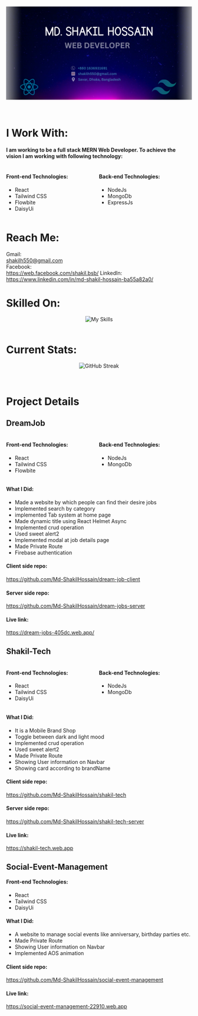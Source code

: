 ![Md. Shakil Hossain. Web Developer!](/Images/Banner/banner.png "Md. Shakil Hossain")

<br>

# I Work With:

#### I am working to be a full stack MERN Web Developer. To achieve the vision I am working with following technology:

<div style="display: flex
">
 
  <div style="flex: 1">
    <h4>Front-end Technologies:</h4>
    <ul>
      <li>React</li>
      <li>Tailwind CSS</li>
      <li>Flowbite</li>
      <li>DaisyUi</li>
    </ul>
  </div>

  <div style="flex: 1">
    <h4>Back-end Technologies:</h4>
    <ul>
      <li>NodeJs</li>
      <li>MongoDb</li>
      <li>ExpressJs</li>
    </ul>
  </div>
</div>

# Reach Me:
Gmail:<br>
shakilh550@gmail.com <br>
Facebook:<br>https://web.facebook.com/shakil.bsb/
LinkedIn:<br>https://www.linkedin.com/in/md-shakil-hossain-ba55a82a0/

# Skilled On:

<div align="center">
    <img src="https://skillicons.dev/icons?i=react,tailwind,js,nodejs,mongodb,express,html,css" alt="My Skills">
</div>

<br>

# Current Stats:
<p align="center">
    <img src="https://github-readme-streak-stats.herokuapp.com?user=Md-ShakilHossain&theme=dark&hide_border=true&border_radius=20" alt="GitHub Streak" />
</p>

<br>

# Project Details
## DreamJob
<div style="display: flex">
  <div style="flex: 1">
    <h4>Front-end Technologies:</h4>
    <ul>
      <li>React</li>
      <li>Tailwind CSS</li>
      <li>Flowbite</li>
    </ul>
  </div>

  <div style="flex: 1">
    <h4>Back-end Technologies:</h4>
    <ul>
      <li>NodeJs</li>
      <li>MongoDb</li>
    </ul>
  </div>
</div>

#### What I Did:
- Made a website by which people can find their desire jobs
- Implemented search by category
- implemented Tab system at home page
- Made dynamic title using React Helmet Async
- Implemented crud operation
- Used sweet alert2
- Implemented modal at job details page
- Made Private Route
- Firebase authentication
#### Client side repo:
https://github.com/Md-ShakilHossain/dream-job-client

#### Server side repo:
https://github.com/Md-ShakilHossain/dream-jobs-server

#### Live link:
https://dream-jobs-405dc.web.app/

## Shakil-Tech
<div style="display: flex">
  <div style="flex: 1">
    <h4>Front-end Technologies:</h4>
    <ul>
      <li>React</li>
      <li>Tailwind CSS</li>
      <li>DaisyUi</li>
    </ul>
  </div>

  <div style="flex: 1">
    <h4>Back-end Technologies:</h4>
    <ul>
      <li>NodeJs</li>
      <li>MongoDb</li>
    </ul>
  </div>
</div>

#### What I Did:
- It is a Mobile Brand Shop
- Toggle between dark and light mood
- Implemented crud operation
- Used sweet alert2
- Made Private Route
- Showing User information on Navbar
- Showing card according to brandName
#### Client side repo:
https://github.com/Md-ShakilHossain/shakil-tech

#### Server side repo:
https://github.com/Md-ShakilHossain/shakil-tech-server

#### Live link:
https://shakil-tech.web.app


## Social-Event-Management
#### Front-end Technologies:
- React
- Tailwind CSS
- DaisyUi

#### What I Did:
- A website to manage social events like anniversary, birthday parties etc.
- Made Private Route
- Showing User information on Navbar
- Implemented AOS animation
#### Client side repo:
https://github.com/Md-ShakilHossain/social-event-management

#### Live link:
https://social-event-management-22910.web.app